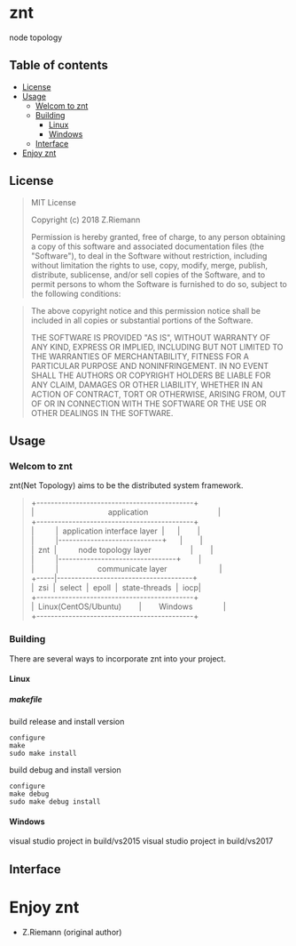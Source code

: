 # znt
node topology 

## Table of contents
* [License](#license)
* [Usage](#usage)
  * [Welcom to znt](#welcome-to-znt)
  * [Building](#building)
    * [Linux](#linux)
    * [Windows](#windows)
  * [Interface](#interface)
* [Enjoy znt](#enjoy-znt)

## License

> MIT License
>
> Copyright (c) 2018 Z.Riemann
>
> Permission is hereby granted, free of charge, to any person obtaining a copy
> of this software and associated documentation files (the "Software"), to deal
> in the Software without restriction, including without limitation the rights
> to use, copy, modify, merge, publish, distribute, sublicense, and/or sell
> copies of the Software, and to permit persons to whom the Software is
> furnished to do so, subject to the following conditions:

> The above copyright notice and this permission notice shall be included in all
> copies or substantial portions of the Software.
>
> THE SOFTWARE IS PROVIDED "AS IS", WITHOUT WARRANTY OF ANY KIND, EXPRESS OR
> IMPLIED, INCLUDING BUT NOT LIMITED TO THE WARRANTIES OF MERCHANTABILITY,
> FITNESS FOR A PARTICULAR PURPOSE AND NONINFRINGEMENT. IN NO EVENT SHALL THE
> AUTHORS OR COPYRIGHT HOLDERS BE LIABLE FOR ANY CLAIM, DAMAGES OR OTHER
> LIABILITY, WHETHER IN AN ACTION OF CONTRACT, TORT OR OTHERWISE, ARISING FROM,
> OUT OF OR IN CONNECTION WITH THE SOFTWARE OR THE USE OR OTHER DEALINGS IN THE
> SOFTWARE.

## Usage

### Welcom to znt

znt(Net Topology) aims to be the distributed system framework.

> +--------------------------------------------+<br/>
> |	&nbsp;	&nbsp;	&nbsp;	&nbsp;	&nbsp;	&nbsp;	&nbsp;	&nbsp;	&nbsp;	&nbsp;	&nbsp;	&nbsp;	&nbsp;	&nbsp;	&nbsp;	&nbsp;	&nbsp;application	&nbsp;	&nbsp;	&nbsp;	&nbsp;	&nbsp;	&nbsp;	&nbsp;	&nbsp;	&nbsp;	&nbsp;	&nbsp;	&nbsp;	&nbsp;	&nbsp;	&nbsp;	&nbsp;|<br/>
> +--------------------------------------------+<br/>
> |	&nbsp;	&nbsp;	&nbsp;	&nbsp;	&nbsp;|	&nbsp;application interface layer	&nbsp;|	&nbsp;	&nbsp;	&nbsp;|	&nbsp;	&nbsp;	&nbsp;	&nbsp;|<br/>
> |	&nbsp;	&nbsp;	&nbsp;	&nbsp;	&nbsp;|-----------------------------+	&nbsp;	&nbsp;	&nbsp;|	&nbsp;	&nbsp;	&nbsp;	&nbsp;|<br/>
> |	&nbsp;znt	&nbsp;|	&nbsp;	&nbsp;	&nbsp;	&nbsp;	&nbsp;node topology layer	&nbsp;	&nbsp;	&nbsp;	&nbsp;	&nbsp;	&nbsp;	&nbsp;	&nbsp;	&nbsp;|	&nbsp;	&nbsp;	&nbsp;	&nbsp;|<br/>
> |	&nbsp;	&nbsp;	&nbsp;	&nbsp;	&nbsp;|---------------------------------+	&nbsp;	&nbsp;	&nbsp;	&nbsp;|<br/>
> |	&nbsp;	&nbsp;	&nbsp;	&nbsp;	&nbsp;|	&nbsp;	&nbsp;	&nbsp;	&nbsp;	&nbsp;	&nbsp;	&nbsp;	&nbsp;	&nbsp;communicate layer	&nbsp;	&nbsp;	&nbsp;	&nbsp;	&nbsp;	&nbsp;	&nbsp;	&nbsp;	&nbsp;	&nbsp;	&nbsp;	&nbsp;|<br/>
> +-----|--------------------------------------+<br/>
> |	&nbsp;zsi	&nbsp;|	&nbsp;select	&nbsp;|	&nbsp;epoll	&nbsp;|	&nbsp;state-threads	&nbsp;|	&nbsp;iocp|<br/>
> +--------------------------------------------+<br/>
> |	&nbsp;Linux(CentOS/Ubuntu)	&nbsp;	&nbsp;	&nbsp;	&nbsp;|	&nbsp;	&nbsp;	&nbsp;	&nbsp;Windows	&nbsp;	&nbsp;	&nbsp;	&nbsp;	&nbsp;	&nbsp;	&nbsp;|<br/>
> +--------------------------------------------+<br/>
 

### Building

There are several ways to incorporate znt into your project.

#### Linux

##### makefile

build release and install version

```
configure
make
sudo make install
```

build debug and install version

```
configure
make debug
sudo make debug install
```


#### Windows

visual studio project in build/vs2015
visual studio project in build/vs2017

## Interface

# Enjoy znt

- Z.Riemann (original author)
